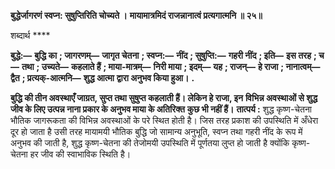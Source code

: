 **बुद्धेर्जागरणं स्वप्न: सुषुप्तिरिति चोच्यते ।** **मायामात्रमिदं राजन्नानात्वं प्रत्यगात्मनि ॥ २५॥** 

शब्दार्थ **** 

**बुद्धे:—** **बुद्धि का** **; जागरणम्—** **जागृत चेतना** **; स्वप्न:—** **नींद** **; सुषुप्ति:—** **गहरी नींद** **; इति—** **इस तरह** **; च—** **तथा** **; उच्यते—** **कहलाते हैं** **; माया-मात्रम्—** **निरी माया** **; इदम्—** **यह** **; राजन्—** **हे राजा** **; नानात्वम्—** **द्वैत** **; प्रत्यक्-आत्मनि—** **शुद्ध आत्मा** **द्वारा अनुभव किया हुआ।** **.** 

**बुद्धि की तीन अवस्थाएँ जाग्रत, सुप्त तथा सुषुप्त कहलाती हैं। लेकिन हे राजा, इन** **विभिन्न अवस्थाओं से शुद्ध जीव के लिए उत्पन्न नाना प्रकार के अनुभव माया के अतिरिक्त** **कुछ भी नहीं हैं।** **तात्पर्य :** शुद्ध कृष्ण-चेतना भौतिक जागरूकता की विभिन्न अवस्थाओं के परे स्थित होती है। जिस तरह प्रकाश की उपस्थिति में अँधेरा दूर हो जाता है उसी तरह मायामयी भौतिक बुद्धि जो सामान्य अनुभूति, स्वप्न तथा गहरी नींद के रूप में अनुभव की जाती है, शुद्ध कृष्ण-चेतना की तेजोमयी उपस्थिति में पूर्णतया लुप्त हो जाती है क्योंकि कृष्ण-चेतना हर जीव की स्वाभाविक स्थिति है।  